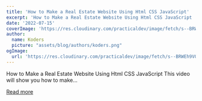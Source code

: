 ```yaml
---
title: 'How to Make a Real Estate Website Using Html CSS JavaScript'
excerpt: 'How to Make a Real Estate Website Using Html CSS JavaScript  This video will show you how to make...'
date: '2022-07-15'
coverImage: 'https://res.cloudinary.com/practicaldev/image/fetch/s--BRWEh9VQ--/c_imagga_scale,f_auto,fl_progressive,h_420,q_auto,w_1000/https://dev-to-uploads.s3.amazonaws.com/uploads/articles/xly7fp5gbosdujk8m180.png'
author:
  name: Koders
  picture: "assets/blog/authors/koders.png"
ogImage:
  url: 'https://res.cloudinary.com/practicaldev/image/fetch/s--BRWEh9VQ--/c_imagga_scale,f_auto,fl_progressive,h_420,q_auto,w_1000/https://dev-to-uploads.s3.amazonaws.com/uploads/articles/xly7fp5gbosdujk8m180.png'
---
```


How to Make a Real Estate Website Using Html CSS JavaScript  This video will show you how to make...

[Read more](https://dev.to/codewithsadee/how-to-make-a-real-estate-website-using-html-css-javascript-1hjc)
